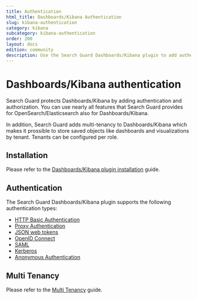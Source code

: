 ```yaml
---
title: Authentication
html_title: Dashboards/Kibana Authentication
slug: kibana-authentication
category: kibana
subcategory: kibana-authentication
order: 200
layout: docs
edition: community
description: Use the Search Guard Dashboards/Kibana plugin to add authentication and session management to Dashboards/Kibana.
---
```

<!---
Copyright 2020 floragunn GmbH
-->

# Dashboards/Kibana authentication

Search Guard protects Dashboards/Kibana by adding authentication and authorization. You can use nearly all features that Search Guard provides for OpenSearch/Elasticsearch also for Dashboards/Kibana.

In addition, Search Guard adds multi-tenancy to Dashboards/Kibana which makes it prossible to store saved objects like dashboards and visualizations by tenant. Tenants can be configured per role.

## Installation

Please refer to the [Dashboards/Kibana plugin installation](kibana_installation.md) guide.

## Authentication

The Search Guard Dashboards/Kibana plugin supports the following authentication types:

* [HTTP Basic Authentication](kibana_authentication_basicauth.md)
* [Proxy Authentication](kibana_authentication_proxy.md)
* [JSON web tokens](kibana_authentication_jwt.md)
* [OpenID Connect](kibana_authentication_openid.md)
* [SAML](kibana_authentication_saml.md)
* [Kerberos](kibana_authentication_kerberos.md)
* [Anonymous Authentication](kibana_authentication_anonymous.md)

## Multi Tenancy

Please refer to the [Multi Tenancy](kibana_multitenancy.md) guide.